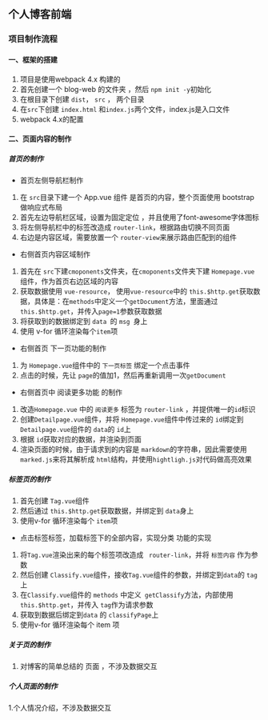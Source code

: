 ## 个人博客前端

### 项目制作流程

#### 一、框架的搭建

1. 项目是使用webpack 4.x 构建的
2. 首先创建一个 blog-web 的文件夹 ，然后 `npm init -y`初始化
3. 在根目录下创建 `dist`， `src` ， 两个目录
4. 在`src`下创建 `index.html` 和`index.js`两个文件，index.js是入口文件
5. webpack 4.x的配置

#### 二、页面内容的制作

##### 首页的制作

- 首页左侧导航栏制作

1. 在 `src`目录下建一个 App.vue 组件   是首页的内容，整个页面使用 bootstrap 做响应式布局
2. 首先左边导航栏区域，设置为固定定位 ，并且使用了font-awesome字体图标
3. 将左侧导航栏中的标签改造成 `router-link`，根据路由切换不同页面
4. 右边是内容区域，需要放置一个 `router-view`来展示路由匹配到的组件

- 右侧首页内容区域制作

1. 首先在 `src`下建`cmoponents`文件夹，在`cmoponents`文件夹下建 `Homepage.vue`组件，作为首页右边区域的内容
2. 获取数据使用 `vue-resource`， 使用`vue-resource`中的 `this.$http.get`获取数据，具体是：在`methods`中定义一个`getDocument`方法，里面通过`this.$http.get`，并传入`page=1`参数获取数据
3. 将获取到的数据绑定到 `data `的 `msg `身上
4. 使用 v-for 循环渲染每个`item`项

- 右侧首页 下一页功能的制作

1. 为 `Homepage.vue`组件中的  `下一页标签` 绑定一个点击事件
2. 点击的时候，先让 `page`的值加1，然后再重新调用一次`getDocument`

- 右侧首页中 阅读更多功能 的制作

1. 改造`Homepage.vue` 中的  `阅读更多` 标签为 `router-link`  ，并提供唯一的`id`标识
2. 创建`Detailpage.vue`组件，并将 `Homepage.vue`组件中传过来的 `id`绑定到`Detailpage.vue`组件的 `data`的 `id`上
3. 根据 `id`获取对应的数据，并渲染到页面
4. 渲染页面的时候，由于请求到的内容是 `markdown`的字符串，因此需要使用 `marked.js`来将其解析成 `html`结构，并使用`hightligh.js`对代码做高亮效果

##### 标签页的制作

1. 首先创建 `Tag.vue`组件
2. 然后通过 `this.$http.get`获取数据，并绑定到 `data`身上
3. 使用v-for 循环渲染每个 `item`项

- 点击标签标签，加载标签下的全部内容，实现分类 功能的实现

1. 将`Tag.vue`渲染出来的每个标签项改造成 ` router-link`，并将 `标签内容` 作为参数
2. 然后创建 `Classify.vue`组件，接收`Tag.vue`组件的参数，并绑定到`data`的 `tag`上
3. 在`Classify.vue`组件的 `methods` 中定义` getClassify`方法，内部使用`this.$http.get`，并传入 `tag`作为请求参数
4. 获取到数据后绑定到`data`  的 `classifyPage`上
5. 使用v-for 循环渲染每个 item 项

##### 关于页的制作

1. 对博客的简单总结的 页面 ，不涉及数据交互

##### 个人页面的制作

1.个人情况介绍，不涉及数据交互

